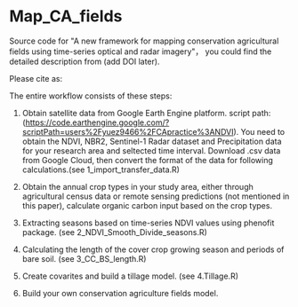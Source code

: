# Map_CA_fields
Source code for "A new framework for mapping conservation agricultural fields using time-series optical and radar imagery"， you could find the detailed description from (add DOI later).

Please cite as: 

The entire workflow consists of these steps:

1. Obtain satellite data from Google Earth Engine platform. script path: (https://code.earthengine.google.com/?scriptPath=users%2Fyuez9466%2FCApractice%3ANDVI). You need to obtain the NDVI, NBR2, Sentinel-1 Radar dataset and Precipitation data for your research area and seltected time interval. Download .csv data from Google Cloud, then convert the format of the data for following calculations.(see 1_import_transfer_data.R)

2. Obtain the annual crop types in your study area, either through agricultural census data or remote sensing predictions (not mentioned in this paper), calculate organic carbon input based on the crop types. 

3. Extracting seasons based on time-series NDVI values using phenofit package. (see 2_NDVI_Smooth_Divide_seasons.R)

4. Calculating the length of the cover crop growing season and periods of bare soil. (see 3_CC_BS_length.R)

5. Create covarites and build a tillage model. (see 4.Tillage.R)

6. Build your own conservation agriculture fields model.
